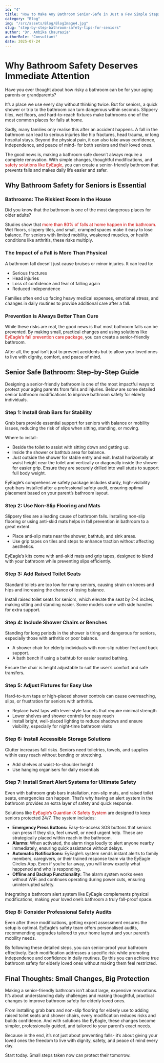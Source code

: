 ```yaml
---
id: "4"
title: "How to Make Any Bathroom Senior-Safe in Just a Few Simple Steps"
category: "Blog"
img: "/src/assets/Blog/BlogImage4.jpg"
slug: "step-by-step-bathroom-safety-tips-for-seniors"
author: "Dr. Ambika Chaurasia"
authorRole: "Consultant"
date: 2025-07-24
---
```


# Why Bathroom Safety Deserves Immediate Attention

Have you ever thought about how risky a bathroom can be for your aging parents or grandparents?

It’s a place we use every day without thinking twice. But for seniors, a quick shower or trip to the bathroom can turn dangerous within seconds. Slippery tiles, wet floors, and hard-to-reach fixtures make bathrooms one of the most common places for falls at home.

Sadly, many families only realise this after an accident happens. A fall in the bathroom can lead to serious injuries like hip fractures, head trauma, or long hospital stays. Beyond the physical pain, it can also take away confidence, independence, and peace of mind- for both seniors and their loved ones.

The good news is, making a bathroom safe doesn’t always require a complete renovation. With simple changes, thoughtful modifications, and <a href="https://eyeagle.ai/" style="color:#CC0000; text-decoration:none;" target="_blank" rel="noopener noreferrer"> safety solutions like EyEagle,</a> you can create a senior-friendly bathroom that prevents falls and makes daily life easier and safer.

## Why Bathroom Safety for Seniors is Essential

### Bathrooms: The Riskiest Room in the House

Did you know that the bathroom is one of the most dangerous places for older adults?

Studies show that <a href="https://eyeagle.ai/blogs/falls-kill-more-seniors-than-you-think" style="color:#CC0000; text-decoration:none;" target="_blank" rel="noopener noreferrer"> more than 80% of falls at home happen in the bathroom.</a> Wet floors, slippery tiles, and small, cramped spaces make it easy to lose balance. For seniors with limited mobility, weakened muscles, or health conditions like arthritis, these risks multiply.

### The Impact of a Fall is More Than Physical

A bathroom fall doesn’t just cause bruises or minor injuries. It can lead to:

- Serious fractures
- Head injuries
- Loss of confidence and fear of falling again
- Reduced independence

Families often end up facing heavy medical expenses, emotional stress, and changes in daily routines to provide additional care after a fall.

### Prevention is Always Better Than Cure

While these risks are real, the good news is that most bathroom falls can be prevented. By making small, practical changes and using solutions like <a href="https://eyeagle.ai/solution/" style="color:#CC0000; text-decoration:none;" target="_blank" rel="noopener noreferrer"> EyEagle’s fall prevention care package,</a> you can create a senior-friendly bathroom.

After all, the goal isn’t just to prevent accidents but to allow your loved ones to live with dignity, comfort, and peace of mind.

## Senior Safe Bathroom: Step-by-Step Guide

Designing a senior-friendly bathroom is one of the most impactful ways to protect your aging parents from falls and injuries. Below are some detailed senior bathroom modifications to improve bathroom safety for elderly individuals.

### Step 1: Install Grab Bars for Stability

Grab bars provide essential support for seniors with balance or mobility issues, reducing the risk of slips when sitting, standing, or moving.

Where to install:

- Beside the toilet to assist with sitting down and getting up.
- Inside the shower or bathtub area for balance.
- Just outside the shower for stable entry and exit.
  Install horizontally at waist height near the toilet and vertically or diagonally inside the shower for easier grip. Ensure they are securely drilled into wall studs to support full body weight.

EyEagle’s comprehensive safety package includes sturdy, high-visibility grab bars installed after a professional safety audit, ensuring optimal placement based on your parent’s bathroom layout.

### Step 2: Use Non-Slip Flooring and Mats

Slippery tiles are a leading cause of bathroom falls. Installing non-slip flooring or using anti-skid mats helps in fall prevention in bathroom to a great extent.

- Place anti-slip mats near the shower, bathtub, and sink areas.
- Use grip tapes on tiles and steps to enhance traction without affecting aesthetics.

EyEagle’s kits come with anti-skid mats and grip tapes, designed to blend with your bathroom while preventing slips efficiently.

### Step 3: Add Raised Toilet Seats

Standard toilets are too low for many seniors, causing strain on knees and hips and increasing the chance of losing balance.

Install raised toilet seats for seniors, which elevate the seat by 2-4 inches, making sitting and standing easier. Some models come with side handles for extra support.

### Step 4: Include Shower Chairs or Benches

Standing for long periods in the shower is tiring and dangerous for seniors, especially those with arthritis or poor balance.

- A shower chair for elderly individuals with non-slip rubber feet and back support.
- A bath bench if using a bathtub for easier seated bathing.

Ensure the chair is height adjustable to suit the user’s comfort and safe transfers.

### Step 5: Adjust Fixtures for Easy Use

Hard-to-turn taps or high-placed shower controls can cause overreaching, slips, or frustration for seniors with arthritis.

- Replace twist taps with lever-style faucets that require minimal strength
- Lower shelves and shower controls for easy reach
- Install bright, well-placed lighting to reduce shadows and ensure visibility, especially for night-time bathroom visits

### Step 6: Install Accessible Storage Solutions

Clutter increases fall risks. Seniors need toiletries, towels, and supplies within easy reach without bending or stretching.

- Add shelves at waist-to-shoulder height
- Use hanging organisers for daily essentials

### Step 7: Install Smart Alert Systems for Ultimate Safety

Even with bathroom grab bars installation, non-slip mats, and raised toilet seats, emergencies can happen. That’s why having an alert system in the bathroom provides an extra layer of safety and quick response.

Solutions like <a href="https://eyeagle.ai/solution/" style="color:#CC0000; text-decoration:none;" target="_blank" rel="noopener noreferrer"> EyEagle’s Guardian-X Safety System </a> are designed to keep seniors protected 24/7. The system includes:

- **Emergency Press Buttons:**
  Easy-to-access SOS buttons that seniors can press if they slip, feel unwell, or need urgent help. These are strategically placed within reach in the bathroom.
- **Alarms:**
  When activated, the alarm rings loudly to alert anyone nearby immediately, ensuring quick assistance without delays.
- **Automatic Notifications:**
  EyEagle’s system sends instant alerts to family members, caregivers, or their trained response team via the EyEagle Circles App. Even if you’re far away, you will know exactly what happened and who is responding.
- **Offline and Backup Functionality:**
  The alarm system works even without WiFi and continues operating during power cuts, ensuring uninterrupted safety.

Integrating a bathroom alert system like EyEagle complements physical modifications, making your loved one’s bathroom a truly fall-proof space.

### Step 8: Consider Professional Safety Audits

Even after these modifications, getting expert assessment ensures the setup is optimal. EyEagle’s safety team offers personalised audits, recommending upgrades tailored to your home layout and your parent’s mobility needs.

By following these detailed steps, you can senior-proof your bathroom effectively. Each modification addresses a specific risk while promoting independence and confidence in daily routines. By this you can achieve true bathroom safety for elderly loved ones without making them feel restricted.

## Final Thoughts: Small Changes, Big Protection

Making a senior-friendly bathroom isn’t about large, expensive renovations. It’s about understanding daily challenges and making thoughtful, practical changes to improve bathroom safety for elderly loved ones.

From installing grab bars and non-slip flooring for elderly use to adding raised toilet seats and shower chairs, every modification reduces risks and builds confidence. And with solutions like EyEagle, these changes become simpler, professionally guided, and tailored to your parent’s exact needs.

Because in the end, it’s not just about preventing falls- it’s about giving your loved ones the freedom to live with dignity, safety, and peace of mind every day.

Start today. Small steps taken now can protect their tomorrow.
